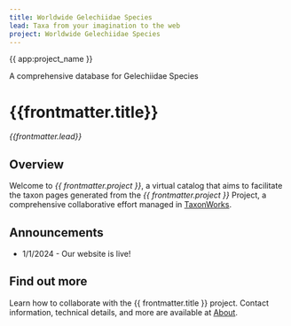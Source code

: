 ```yaml
---
title: Worldwide Gelechiidae Species
lead: Taxa from your imagination to the web
project: Worldwide Gelechiidae Species
---
```

<div class="flex flex-col justify-center items-center w-full h-full bg-black bg-opacity-25 text-white gap-4 px-4 box-border bg-hyp">
    <span class="text-4xl font-medium">{{ app:project_name }}</span>
    <p class="text-lg sm:text-xl">A comprehensive database for Gelechiidae Species</p>
    <div class="mx-auto flex flex-col items-center mt-6 sm:mt-10 w-full ">
      <autocomplete-otu class="w-full sm:w-96 text-base-content ml-2 sm:ml-0" placeholder="Search by taxon name" autofocus/>
    </em>
    </div>
  </div>
<div class="container mx-auto my-8 px-4 md:px-0 box-border">
   
# {{frontmatter.title}}
_{{frontmatter.lead}}_

## Overview
Welcome to *{{ frontmatter.project }}*, a virtual catalog that aims to facilitate the taxon pages generated from the *{{ frontmatter.project }}* Project, a comprehensive collaborative effort managed in [TaxonWorks](https://taxonworks.org). 

## Announcements 
* 1/1/2024 - Our website is live!

## Find out more
Learn how to collaborate with the {{ frontmatter.title }} project. Contact information, technical details, and more are available at [About](/about).
